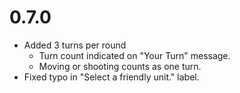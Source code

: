 # 0.7.0
* Added 3 turns per round
    * Turn count indicated on "Your Turn" message.
    * Moving or shooting counts as one turn. 
* Fixed typo in "Select a friendly unit." label.
